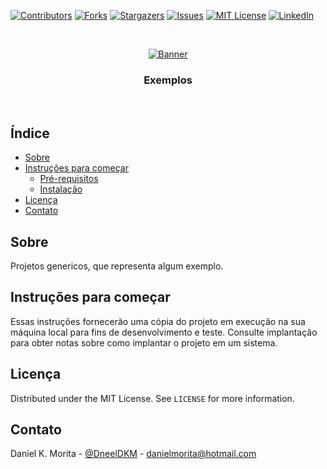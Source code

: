 <!-- PROJECT SHIELDS -->
<!--
*** I'm using markdown "reference style" links for readability.
*** Reference links are enclosed in brackets [ ] instead of parentheses ( ).
*** See the bottom of this document for the declaration of the reference variables
*** for contributors-url, forks-url, etc. This is an optional, concise syntax you may use.
*** https://www.markdownguide.org/basic-syntax/#reference-style-links
-->
[![Contributors][contributors-shield]][contributors-url]
[![Forks][forks-shield]][forks-url]
[![Stargazers][stars-shield]][stars-url]
[![Issues][issues-shield]][issues-url]
[![MIT License][license-shield]][license-url]
[![LinkedIn][linkedin-shield]][linkedin-url]


<!-- PROJECT LOGO -->
<br />
<p align="center">
  <a href="https://www.unifil.br/">
    <img src="banner.png" alt="Banner">
  </a>

  <h3 align="center">Exemplos</h3>

  <p align="center">
    <br />
  </p>
</p>

<!-- TABLE OF CONTENTS -->
## Índice

* [Sobre](#sobre)
* [Instruções para começar](#instruções-para-começar)
  * [Pré-requisitos](#pré-requisitos)
  * [Instalação](#instalação)
* [Licença](#licença)
* [Contato](#contato)


<!-- ABOUT THE PROJECT -->
## Sobre

Projetos genericos, que representa algum exemplo.

<!-- GETTING STARTED -->
## Instruções para começar

Essas instruções fornecerão uma cópia do projeto em execução na sua máquina local para fins de desenvolvimento e teste. Consulte implantação para obter notas sobre como implantar o projeto em um sistema.

<!-- LICENSE -->
## Licença

Distributed under the MIT License. See `LICENSE` for more information.


<!-- CONTACT -->
## Contato

Daniel K. Morita - [@DneelDKM](https://twitter.com/DneelKM) - danielmorita@hotmail.com


<!-- MARKDOWN LINKS & IMAGES -->
<!-- https://www.markdownguide.org/basic-syntax/#reference-style-links -->
[contributors-shield]: https://img.shields.io/github/contributors/danieldkm/exemplos.svg?style=flat-square
[contributors-url]: https://github.com/danieldkm/exemplos/graphs/contributors
[forks-shield]: https://img.shields.io/github/forks/danieldkm/exemplos.svg?style=flat-square
[forks-url]: https://github.com/danieldkm/exemplos/network/members
[stars-shield]: https://img.shields.io/github/stars/danieldkm/exemplos.svg?style=flat-square
[stars-url]: https://github.com/danieldkm/exemplos/stargazers
[issues-shield]: https://img.shields.io/github/issues/danieldkm/exemplos.svg?style=flat-square
[issues-url]: https://github.com/danieldkm/exemplos/issues
[license-shield]: https://img.shields.io/github/license/danieldkm/exemplos.svg?style=flat-square
[license-url]: https://github.com/danieldkm/exemplos/blob/master/LICENSE
[linkedin-shield]: https://img.shields.io/badge/-LinkedIn-black.svg?style=flat-square&logo=linkedin&colorB=555
[linkedin-url]: https://linkedin.com/in/daniel-k-morita-7b928831
[product-screenshot]: images/screenshot.png

